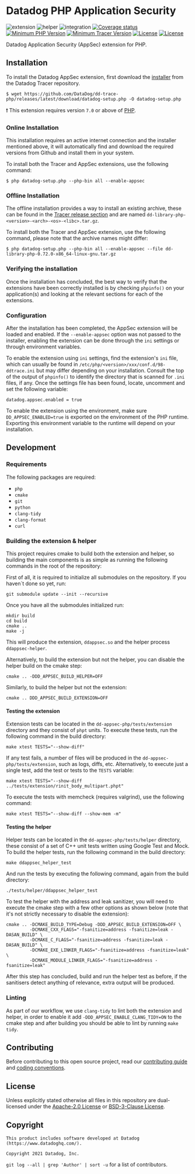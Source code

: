 # Datadog PHP Application Security

![extension](https://github.com/DataDog/dd-appsec-php/actions/workflows/extension.yml/badge.svg?branch=master)
![helper](https://github.com/DataDog/dd-appsec-php/actions/workflows/helper.yml/badge.svg?branch=master)
![integration](https://github.com/DataDog/dd-appsec-php/actions/workflows/integration.yml/badge.svg?branch=master)
[![Coverage status](https://codecov.io/github/DataDog/dd-appsec-php/coverage.svg?branch=master)](https://codecov.io/github/DataDog/dd-appsec-php?branch=master)
[![Minimum PHP Version](https://img.shields.io/badge/php-%3E%3D%207.0-8892BF.svg)](https://php.net/)
[![Minimum Tracer Version](https://img.shields.io/badge/tracer-%3E%3D%200.79.0-2892BF.svg)](https://github.com/DataDog/dd-trace-php)
[![License](https://img.shields.io/badge/License-BSD%203--Clause-blue.svg)](LICENSE)
[![License](https://img.shields.io/badge/License-Apache%202.0-blue.svg)](LICENSE)

Datadog Application Security (AppSec) extension for PHP. 

## Installation

To install the Datadog AppSec extension, first download the [installer](https://github.com/DataDog/dd-trace-php/releases/latest/download/datadog-setup.php) from the Datadog Tracer repository. 

```
$ wget https://github.com/DataDog/dd-trace-php/releases/latest/download/datadog-setup.php -O datadog-setup.php
```
:exclamation: This extension requires version `7.0` or above of [PHP](https://php.net).

### Online Installation 

This installation requires an active internet connection and the installer mentioned above, it will automatically find and download the required versions from Github and install them in your system. 

To install both the Tracer and AppSec extensions, use the following command:
```
$ php datadog-setup.php --php-bin all --enable-appsec
```

### Offline Installation

The offline installation provides a way to install an existing archive, these can be found in the [Tracer release section](https://github.com/DataDog/dd-trace-php/releases) and are named `dd-library-php-<version>-<arch>-<os>-<libc>.tar.gz`.

To install both the Tracer and AppSec extension, use the following command, please note that the archive names might differ:
```
$ php datadog-setup.php --php-bin all --enable-appsec --file dd-library-php-0.72.0-x86_64-linux-gnu.tar.gz
```

### Verifying the installation

Once the installation has concluded, the best way to verify that the extensions have been correctly installed is by checking `phpinfo()` on your application(s) and looking at the relevant sections for each of the extensions. 

### Configuration

After the installation has been completed, the AppSec extension will be loaded and enabled. If the `--enable-appsec` option was not passed to the installer, enabling the extension can be done through the `ini` settings or through environment variables.

To enable the extension using `ini` settings, find the extension's `ini` file, which can usually be found in  `/etc/php/<version>/xxx/conf.d/98-ddtrace.ini` but may differ depending on your installation. Consult the top of the output of `phpinfo()` to identify the directory that is scanned for `.ini` files, if any. Once the settings file has been found, locate, uncomment and set the following variable:
```
datadog.appsec.enabled = true
```
To enable the extension using the environment, make sure `DD_APPSEC_ENABLED=true` is exported on the environment of the PHP runtime. Exporting this environment variable to the runtime will depend on your installation.

## Development

### Requirements

The following packages are required:
* `php`
* `cmake`
* `git`
* `python`
* `clang-tidy`
* `clang-format`
* `curl`

### Building the extension & helper

This project requires cmake to build both the extension and helper, so building the main components is as simple as running the following commands in the root of the repository:

First of all, it is required to initialize all submodules on the repository. If you haven´t done so yet, run:

```
git submodule update --init --recursive
````

Once you have all the submodules initialized run:

```
mkdir build
cd build
cmake ..
make -j
```
This will produce the extension, `ddappsec.so` and the helper process `ddappsec-helper`.

Alternatively, to build the extension but not the helper, you can disable the helper build on the cmake step:
```
cmake .. -DDD_APPSEC_BUILD_HELPER=OFF 
```
Similarly, to build the helper but not the extension:
```
cmake .. DDD_APPSEC_BUILD_EXTENSION=OFF 
```

#### Testing the extension

Extension tests can be located in the `dd-appsec-php/tests/extension` directory and they consist of `phpt` units. To execute these tests, run the following command in the build directory:
```
make xtest TESTS="--show-diff"
```
If any test fails, a number of files will be produced in the `dd-appsec-php/tests/extension`, such as logs, diffs, etc. Alternatively, to execute just a single test, add the test or tests to the `TESTS` variable:
```
make xtest TESTS="--show-diff ../tests/extension/rinit_body_multipart.phpt"
```
To execute the tests with memcheck (requires valgrind), use the following command:
```
make xtest TESTS="--show-diff --show-mem -m"
```
#### Testing the helper

Helper tests can be located in the `dd-appsec-php/tests/helper` directory, these consist of a set of C++ unit tests written using Google Test and Mock. To build the helper tests, run the following command in the build directory:
```
make ddappsec_helper_test
```
And run the tests by executing the following command, again from the build directory:
```
./tests/helper/ddappsec_helper_test
```
To test the helper with the address and leak sanitizer, you will need to execute the cmake step with a few other options as shown below (note that it's not strictly necessary to disable the extension):
```
cmake .. -DCMAKE_BUILD_TYPE=Debug -DDD_APPSEC_BUILD_EXTENSION=OFF \
         -DCMAKE_CXX_FLAGS="-fsanitize=address -fsanitize=leak -DASAN_BUILD" \
         -DCMAKE_C_FLAGS="-fsanitize=address -fsanitize=leak -DASAN_BUILD" \
         -DCMAKE_EXE_LINKER_FLAGS="-fsanitize=address -fsanitize=leak" \
         -DCMAKE_MODULE_LINKER_FLAGS="-fsanitize=address -fsanitize=leak"
```
After this step has concluded, build and run the helper test as before, if the sanitisers detect anything of relevance, extra output will be produced.

### Linting

As part of our workflow, we use `clang-tidy` to lint both the extension and helper, in order to enable it add `-DDD_APPSEC_ENABLE_CLANG_TIDY=ON` to the cmake step and after building you should be able to lint by running `make tidy`.

## Contributing

Before contributing to this open source project, read our [contributing guide](CONTRIBUTING.md) and [coding conventions](CONVENTIONS.md).

## License

Unless explicitly stated otherwise all files in this repository are dual-licensed under the [Apache-2.0 License](LICENSE.Apache) or [BSD-3-Clause License](LICENSE.BSD3).

## Copyright
```
This product includes software developed at Datadog (https://www.datadoghq.com/).

Copyright 2021 Datadog, Inc.
```
`git log --all | grep 'Author' | sort -u` for a list of contributors.
